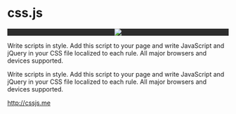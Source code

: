 css.js
======

<center style="background-color:#2D2D2D;">
<img src="http://css.js.box.biz/images/css.js.svg" />
</center>

Write scripts in style. Add this script to your page and write JavaScript and jQuery in your CSS file localized to each rule. All major browsers and devices supported.

Write scripts in style. Add this script to your page and write JavaScript and jQuery in your CSS file localized to each rule. All major browsers and devices supported.

http://cssjs.me
